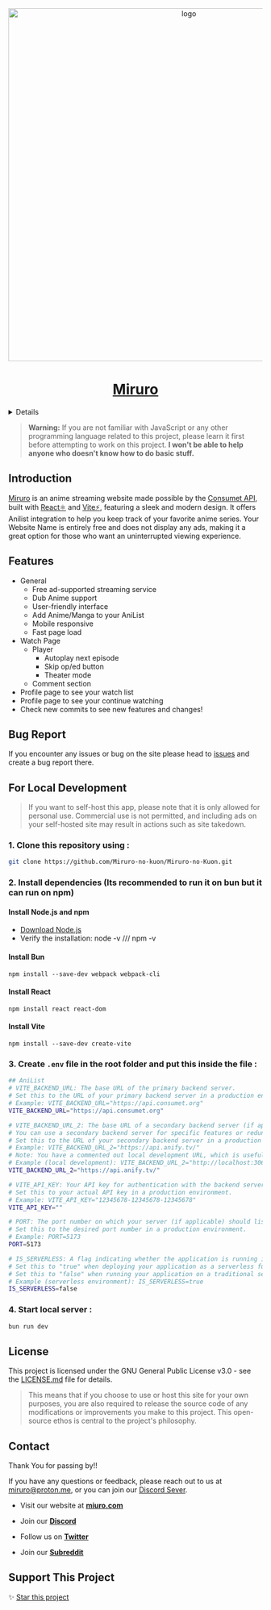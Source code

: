 <div align="center">
  <a>
    <img src="https://github.com/Miruro-no-kuon/Miruro-no-Kuon/blob/%F0%9F%8C%8A-MiruroNoKuon-%F0%9F%8F%94%EF%B8%8F-Rise/src/assets/banner-one_piece.jpg" alt="logo" width="700"/>
  </a>
</div>

<h1 align="center">
    <a href="https://miruro.com">Miruro</a>
</h1>

<details>

<h3 align="center">Splash Page</h3>
<img src=""/>
<h3 align="center">Home Page</h3>
<img src=""/>
<h3 align="center">Watch Page</h3>
<img src=""/>
<h3 align="center">Footer</h3>
<img src=""/>
<h3 align="center">Info Page</h3>
<img src=""/>

</details>

> **Warning:** If you are not familiar with JavaScript or any other programming language related to this project, please learn it first before attempting to work on this project. **I won't be able to help anyone who doesn't know how to do basic stuff.**

## Introduction

<p><a href="https://miruro.com">Miruro</a> is an anime streaming website made possible by the <a href="https://github.com/consumet">Consumet API</a>, built with  <a href="https://react.dev/">React⚛️</a> and <a href="https://vitejs.dev/">Vite⚡</a>, featuring a sleek and modern design. It offers Anilist integration to help you keep track of your favorite anime series. Your Website Name is entirely free and does not display any ads, making it a great option for those who want an uninterrupted viewing experience.</p>

## Features

- General
  - Free ad-supported streaming service
  - Dub Anime support
  - User-friendly interface
  - Add Anime/Manga to your AniList
  - Mobile responsive
  - Fast page load
- Watch Page
  - Player
    - Autoplay next episode
    - Skip op/ed button
    - Theater mode
  - Comment section
- Profile page to see your watch list
- Profile page to see your continue watching
- Check new commits to see new features and changes!

## Bug Report

If you encounter any issues or bug on the site please head to [issues](https://github.com/Miruro-no-kuon/Miruro-no-Kuon/issues) and create a bug report there.

## For Local Development

> If you want to self-host this app, please note that it is only allowed for personal use. Commercial use is not permitted, and including ads on your self-hosted site may result in actions such as site takedown.

### 1. Clone this repository using :

```bash
git clone https://github.com/Miruro-no-kuon/Miruro-no-Kuon.git
```

### 2. Install dependencies (Its recommended to run it on bun but it can run on npm)

####    Install Node.js and npm
- [Download Node.js](https://nodejs.org/)
- Verify the installation: node -v /// npm -v
####    Install Bun
    npm install --save-dev webpack webpack-cli
#### Install React
    npm install react react-dom
#### Install Vite
    npm install --save-dev create-vite

### 3. Create `.env` file in the root folder and put this inside the file :

```bash
## AniList
# VITE_BACKEND_URL: The base URL of the primary backend server.
# Set this to the URL of your primary backend server in a production environment.
# Example: VITE_BACKEND_URL="https://api.consumet.org"
VITE_BACKEND_URL="https://api.consumet.org"

# VITE_BACKEND_URL_2: The base URL of a secondary backend server (if applicable).
# You can use a secondary backend server for specific features or redundancy.
# Set this to the URL of your secondary backend server in a production environment.
# Example: VITE_BACKEND_URL_2="https://api.anify.tv/"
# Note: You have a commented out local development URL, which is useful for testing locally.
# Example (local development): VITE_BACKEND_URL_2="http://localhost:3060/"
VITE_BACKEND_URL_2="https://api.anify.tv/"

# VITE_API_KEY: Your API key for authentication with the backend servers.
# Set this to your actual API key in a production environment.
# Example: VITE_API_KEY="12345678-12345678-12345678"
VITE_API_KEY=""

# PORT: The port number on which your server (if applicable) should listen.
# Set this to the desired port number in a production environment.
# Example: PORT=5173
PORT=5173

# IS_SERVERLESS: A flag indicating whether the application is running in a serverless environment.
# Set this to "true" when deploying your application as a serverless function (e.g., on Vercel).
# Set this to "false" when running your application on a traditional server.
# Example (serverless environment): IS_SERVERLESS=true
IS_SERVERLESS=false
```

### 4. Start local server :

```bash
bun run dev
```

## License

This project is licensed under the GNU General Public License v3.0 - see the [LICENSE.md](LICENSE.md) file for details.

> This means that if you choose to use or host this site for your own purposes, you are also required to release the source code of any modifications or improvements you make to this project. This open-source ethos is central to the project's philosophy.

## Contact

Thank You for passing by!!

If you have any questions or feedback, please reach out to us at [miruro@proton.me](mailto:miruro@proton.me), or you can join our [Discord Sever](https://discord.com/invite/4kfypZ96K4).


- Visit our website at **[miuro.com](https://miruro.com)**
  
- Join our **[Discord](https://discord.gg/4kfypZ96K4)**

- Follow us on **[Twitter](https://twitter.com/miruro_official)** 

- Join our **[Subreddit](https://www.reddit.com/r/miruro)**

## Support This Project

✨ [Star this project](https://github.com/Miruro-no-kuon/Miruro-no-Kuon)
